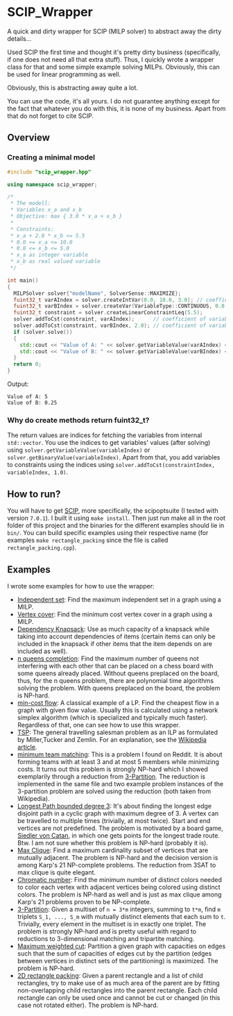 # SCIP_Wrapper
A quick and dirty wrapper for SCIP (MILP solver) to abstract away the dirty details...

Used SCIP the first time and thought it's pretty dirty business (specifically, if one does not need all that extra stuff).
Thus, I quickly wrote a wrapper class for that and some simple example solving MILPs. Obviously, this can be used for linear programming as well.

Obviously, this is abstracting away quite a lot.

You can use the code, it's all yours. I do not guarantee anything except for the fact that whatever you do with this, it is none of my business.
Apart from that do not forget to cite SCIP.

## Overview

### Creating a minimal model
```C++
#include "scip_wrapper.hpp"

using namespace scip_wrapper;

/*
 * The modell:
 * Variables x_a and x_b
 * Objective: max { 3.0 * x_a + x_b }
 *
 * Constraints:
 * x_a + 2.0 * x_b <= 5.5
 * 0.0 <= x_a <= 10.0
 * 0.0 <= x_b <= 5.0
 * x_a as integer variable
 * x_b as real valued variable
 */

int main()
{
  MILPSolver solver{"modelName", SolverSense::MAXIMIZE};
  fuint32_t varAIndex = solver.createIntVar(0.0, 10.0, 3.0); // coefficient of variable A in objective function is 3.0
  fuint32_t varBIndex = solver.createVar(VariableType::CONTINUOUS, 0.0, 5.0, 1.0);
  fuint32_t constraint = solver.createLinearConstraintLeq(5.5);
  solver.addToCst(constraint, varAIndex);      // coefficient of variable A is 1.0
  solver.addToCst(constraint, varBIndex, 2.0); // coefficient of variable B is 2.0
  if (solver.solve())
  {
    std::cout << "Value of A: " << solver.getVariableValue(varAIndex) << std::endl;
    std::cout << "Value of B: " << solver.getVariableValue(varBIndex) << std::endl;
  }
  return 0;
}
```
Output:
```
Value of A: 5
Value of B: 0.25
```

### Why do create methods return fuint32_t?
The return values are indices for fetching the variables from internal ```std::vector```.
You use the indices to get variables' values (after solving) using ```solver.getVariableValue(variableIndex)``` or ```solver.getBinaryValue(variableIndex)```.
Apart from that, you add variables to constraints using the indices using ```solver.addToCst(constraintIndex, variableIndex, 1.0)```.

## How to run?
You will have to get [SCIP](https://www.scipopt.org/index.php#download), more specifically, the scipoptsuite (I tested with version ```7.0.1```).
I built it using ```make install```. Then just run make all in the root folder of this project and the binaries for the different examples should lie in ```bin/```.
You can build specific examples using their respective name (for examples ```make rectangle_packing``` since the file is called ```rectangle_packing.cpp```).

## Examples
I wrote some examples for how to use the wrapper:
- [Independent set](https://github.com/keksklauer4/SCIP_Wrapper/blob/master/example/independent_set.cpp): Find the maximum independent set in a graph using a MILP.
- [Vertex cover](https://github.com/keksklauer4/SCIP_Wrapper/blob/master/example/vertex_cover.cpp): Find the minimum cost vertex cover in a graph using a MILP.
- [Dependency Knapsack](https://github.com/keksklauer4/SCIP_Wrapper/blob/master/example/dependency_knapsack.cpp): Use as much capacity of a knapsack while taking into account dependencies of items (certain items can only be included in the knapsack if other items that the item depends on are included as well).
- [n queens completion](https://github.com/keksklauer4/SCIP_Wrapper/blob/master/example/n_queens_completion.cpp): Find the maximum number of queens not interfering with each other that can be placed on a chess board with some queens already placed. Without queens preplaced on the board, thus, for the n queens problem, there are polynomial time algorithms solving the problem. With queens preplaced on the board, the problem is NP-hard.
- [min-cost flow](https://github.com/keksklauer4/SCIP_Wrapper/blob/master/example/min_cost_flow.cpp): A classical example of a LP. Find the cheapest  flow in a graph with given flow value. Usually this is calculated using a network simplex algorithm (which is specialized and typically much faster). Regardless of that, one can see how to use this wrapper.
- [TSP](https://github.com/keksklauer4/SCIP_Wrapper/blob/master/examples/tsp.cpp): The general travelling salesman problem as an ILP as formulated by Miller,Tucker and Zemlin. For an explanation, see the [Wikipedia article](https://en.wikipedia.org/wiki/Travelling_salesman_problem#Integer_linear_programming_formulations).
- [minimum team matching](https://github.com/keksklauer4/SCIP_Wrapper/blob/master/examples/min_team_matching.cpp): This is a problem I found on Reddit. It is about forming teams with at least 3 and at most 5 members while minimizing costs. It turns out this problem is strongly NP-hard which I showed exemplarily through a reduction from [3-Partition](https://en.wikipedia.org/wiki/3-partition_problem). The reduction is implemented in the same file and two example problem instances of the 3-partition problem are solved using the reduction (both taken from Wikipedia).
- [Longest Path bounded degree 3](https://github.com/keksklauer4/SCIP_Wrapper/blob/master/examples/longest_path_catan.cpp): It's about finding the longest edge disjoint path in a cyclic graph with maximum degree of 3. A vertex can be travelled to multiple times (trivially, at most twice). Start and end vertices are not predefined. The problem is motivated by a board game, [Siedler von Catan](https://www.catan.de/), in which one gets points for the longest trade route. Btw. I am not sure whether this problem is NP-hard (probably it is).
- [Max Clique](https://github.com/keksklauer4/SCIP_Wrapper/blob/master/examples/max_clique.cpp): Find a maximum cardinality subset of vertices that are mutually adjacent. The problem is NP-hard and the decision version is among Karp's 21 NP-complete problems. The reduction from 3SAT to max clique is quite elegant.
- [Chromatic number](https://github.com/keksklauer4/SCIP_Wrapper/blob/master/examples/chromatic_number.cpp): Find the minimum number of distinct colors needed to color each vertex with adjacent vertices being colored using distinct colors. The problem is NP-hard as well and is just as max clique among Karp's 21 problems proven to be NP-complete.
- [3-Partition](https://github.com/keksklauer4/SCIP_Wrapper/blob/master/examples/three_partition.cpp): Given a multiset of ```n = 3*m``` integers, summing to ```t*m```, find ```m``` triplets ```S_1, ..., S_m``` with mutually distinct elements that each sum to ```t```. Trivially, every element in the multiset is in exactly one triplet. The problem is strongly NP-hard and is pretty useful with regard to reductions to 3-dimensional matching and tripartite matching.
- [Maximum weighted cut](https://github.com/keksklauer4/SCIP_Wrapper/blob/master/examples/weighted_max_cut.cpp): Partition a given graph with capacities on edges such that the sum of capacities of edges cut by the partition (edges between vertices in distinct sets of the partitioning) is maximized. The problem is NP-hard.
- [2D rectangle packing](https://github.com/keksklauer4/SCIP_Wrapper/blob/master/examples/rectangle_packing.cpp): Given a parent rectangle and a list of child rectangles, try to make use of as much area of the parent are by fitting non-overlapping child rectangles into the parent rectangle. Each child rectangle can only be used once and cannot be cut or changed (in this case not rotated either). The problem is NP-hard.